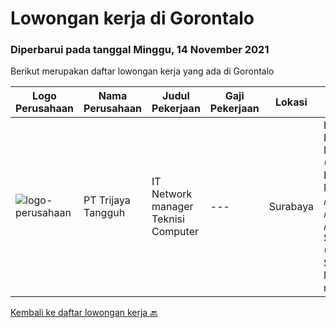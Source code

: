 
  # Lowongan kerja di Gorontalo

  ### Diperbarui pada tanggal Minggu, 14 November 2021

  Berikut merupakan daftar lowongan kerja yang ada di Gorontalo

  |Logo Perusahaan | Nama Perusahaan | Judul Pekerjaan | Gaji Pekerjaan | Lokasi | Deskripsi | Tanggal diunggah | Pranala |
  | -------------- | --------------- | --------------- | --------- | --------- | -------------- | ------- | ----------- |
  |![logo-perusahaan](https://image-service-cdn.seek.com.au/1d07caed8ee17b4d1569e40ea38fe02686695921/ee4dce1061f3f616224767ad58cb2fc751b8d2dc)|PT Trijaya Tangguh|IT Network manager Teknisi Computer|---|Surabaya|IT Infrastructure Management (Database &amp; Network: Microtic /LAN /WAN /Firewall /VPN /Ip Sec), RDBMS (MYSQL, SQL, NOSQL) Mengerti mikrotik...|Rabu, 10 November 2021|https://www.jobstreet.co.id/id/job/it-network-manager-teknisi-computer-3685080?token=0~a61f9d48-5d20-4fd5-9a0b-0c14ecddcb97&sectionRank=1&jobId=jobstreet-id-job-3685080|


  [Kembali ke daftar lowongan kerja 🔙](../README.md#daftar-lowongan-kerja)
  